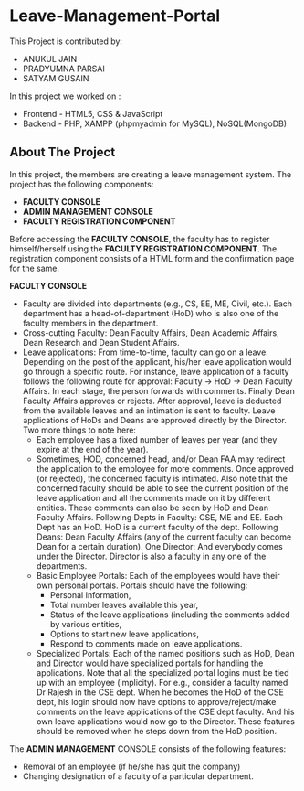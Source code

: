 # Leave-Management-Portal
This Project is contributed by:<br /> 
- ANUKUL JAIN<br />
- PRADYUMNA PARSAI<br />
- SATYAM GUSAIN

In this project we worked on : 

  - Frontend - HTML5, CSS & JavaScript<br />
  - Backend - PHP, XAMPP (phpmyadmin for MySQL), NoSQL(MongoDB)<br />

## About The Project

In this project, the members are creating a leave management system. The project has
the following components:

  - **FACULTY CONSOLE**<br />
  - **ADMIN MANAGEMENT CONSOLE**<br />
  - **FACULTY REGISTRATION COMPONENT**
  
Before accessing the **FACULTY CONSOLE**, the faculty has to register himself/herself using
the **FACULTY REGISTRATION COMPONENT**. The registration component consists of a
HTML form and the confirmation page for the same. 

**FACULTY CONSOLE**
  - Faculty are divided into departments (e.g., CS, EE, ME, Civil, etc.). Each department has a head-of-department (HoD) who is also one of the faculty members in the department.
  - Cross-cutting Faculty: Dean Faculty Affairs, Dean Academic Affairs, Dean Research and Dean Student Affairs.
  - Leave applications: From time-to-time, faculty can go on a leave. Depending on the post of the applicant, his/her leave application would go through a specific route. For instance, leave application of a faculty follows the following route for approval: Faculty → HoD → Dean Faculty Affairs. In each stage, the person forwards with comments. Finally Dean Faculty Affairs approves or rejects. After approval, leave is deducted from the available leaves and an intimation is sent to faculty. Leave applications of HoDs and Deans are approved directly by the Director. Two more things to note here: 
      - Each employee has a fixed number of leaves per year (and they expire at the end of the year). 
      - Sometimes, HOD, concerned head, and/or Dean FAA may redirect the application to the employee for more comments. Once approved (or rejected), the concerned faculty is intimated. Also note that the concerned faculty should be able to see the current position of the leave application and all the comments made on it by different entities. These comments can also be seen by HoD and Dean Faculty Affairs.
      Following Depts in Faculty: CSE, ME and EE. Each Dept has an HoD. HoD is a current faculty of the dept.
      Following Deans: Dean Faculty Affairs (any of the current faculty can become Dean for a certain duration).
      One Director: And everybody comes under the Director. Director is also a faculty in any one of the departments.
      - Basic Employee Portals: Each of the employees would have their own personal portals. Portals should have the following:
        - Personal Information, 
        - Total number leaves available this year, 
        - Status of the leave applications (including the comments added by various entities,
        - Options to start new leave applications, 
        - Respond to comments made on leave applications.
      - Specialized Portals: Each of the named positions such as HoD, Dean and Director would have specialized portals for handling the applications. Note that all the specialized portal logins must be tied up with an employee (implicity). For e.g., consider a faculty named Dr Rajesh in the CSE dept. When he becomes the HoD of the CSE dept, his login should now have options to approve/reject/make comments on the leave applications of the CSE dept faculty. And his own leave applications would now go to the Director. These features should be removed when he steps down from the HoD position.

 
  
The **ADMIN MANAGEMENT** CONSOLE consists of the following features:

  - Removal of an employee (if he/she has quit the company)
  - Changing designation of a faculty of a particular department.

